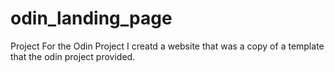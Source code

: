 # odin_landing_page
Project For the Odin Project
I creatd a website that was a copy of a template that the odin project provided. 